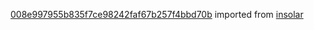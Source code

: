 [008e997955b835f7ce98242faf67b257f4bbd70b](https://github.com/insolar/insolar/commit/008e997955b835f7ce98242faf67b257f4bbd70b) imported from [insolar](https://github.com/insolar/insolar)
